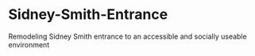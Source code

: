 # Sidney-Smith-Entrance
Remodeling Sidney Smith entrance to an accessible and socially useable environment
